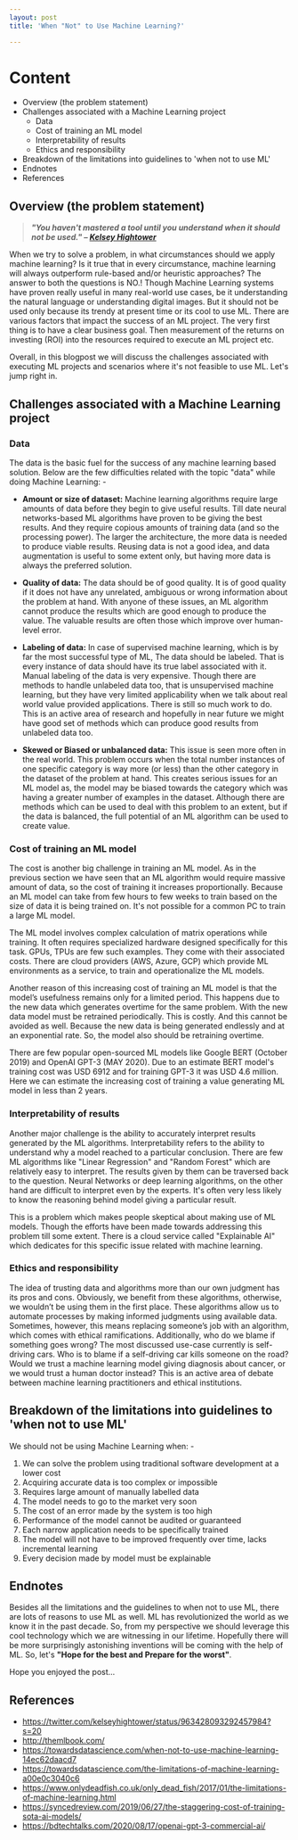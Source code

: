 ```yaml
---
layout: post
title: 'When "Not" to Use Machine Learning?'

---
```


# Content

* Overview (the problem statement)
* Challenges associated with a Machine Learning project
    * Data
    * Cost of training an ML model
    * Interpretability of results
    * Ethics and responsibility
* Breakdown of the limitations into guidelines to 'when not to use ML'
* Endnotes
* References

## Overview (the problem statement)

> ***"You haven't mastered a tool until you understand when it should not be used." – <a href="https://twitter.com/kelseyhightower/status/963428093292457984?s=20">Kelsey Hightower</a>***


When we try to solve a problem, in what circumstances should we apply machine learning? Is it true that in every circumstance, machine learning will always outperform rule-based and/or heuristic approaches? The answer to both the questions is NO.! Though Machine Learning systems have proven really useful in many real-world use cases, be it understanding the natural language or understanding digital images. But it should not be used only because its trendy at present time or its cool to use ML. There are various factors that impact the success of an ML project. The very first thing is to have a clear business goal. Then measurement of the returns on investing (ROI) into the resources required to execute an ML project etc.

Overall, in this blogpost we will discuss the challenges associated with executing ML projects and scenarios where it's not feasible to use ML. Let's jump right in.

## Challenges associated with a Machine Learning project

### Data

The data is the basic fuel for the success of any machine learning based solution. Below are the few difficulties related with the topic "data" while doing Machine Learning: -

* **Amount or size of dataset:** Machine learning algorithms require large amounts of data before they begin to give useful results. Till date neural networks-based ML algorithms have proven to be giving the best results. And they require copious amounts of training data (and so the processing power). The larger the architecture, the more data is needed to produce viable results. Reusing data is not a good idea, and data augmentation is useful to some extent only, but having more data is always the preferred solution.

* **Quality of data:** The data should be of good quality. It is of good quality if it does not have any unrelated, ambiguous or wrong information about the problem at hand. With anyone of these issues, an ML algorithm cannot produce the results which are good enough to produce the value. The valuable results are often those which improve over human-level error. 

* **Labeling of data:** In case of supervised machine learning, which is by far the most successful type of ML, The data should be labeled. That is every instance of data should have its true label associated with it. Manual labeling of the data is very expensive. Though there are methods to handle unlabeled data too, that is unsupervised machine learning, but they have very limited applicability when we talk about real world value provided applications. There is still so much work to do. This is an active area of research and hopefully in near future we might have good set of methods which can produce good results from unlabeled data too.

* **Skewed or Biased or unbalanced data:** This issue is seen more often in the real world. This problem occurs when the total number instances of one specific category is way more (or less) than the other category in the dataset of the problem at hand. This creates serious issues for an ML model as, the model may be biased towards the category which was having a greater number of examples in the dataset. Although there are methods which can be used to deal with this problem to an extent, but if the data is balanced, the full potential of an ML algorithm can be used to create value.

### Cost of training an ML model

The cost is another big challenge in training an ML model. As in the previous section we have seen that an ML algorithm would require massive amount of data, so the cost of training it increases proportionally. Because an ML model can take from few hours to few weeks to train based on the size of data it is being trained on. It's not possible for a common PC to train a large ML model. 

The ML model involves complex calculation of matrix operations while training. It often requires specialized hardware designed specifically for this task. GPUs, TPUs are few such examples. They come with their associated costs. There are cloud providers (AWS, Azure, GCP) which provide ML environments as a service, to train and operationalize the ML models.

Another reason of this increasing cost of training an ML model is that the model’s usefulness remains only for a limited period. This happens due to the new data which generates overtime for the same problem. With the new data model must be retrained periodically. This is costly. And this cannot be avoided as well. Because the new data is being generated endlessly and at an exponential rate. So, the model also should be retraining overtime.

There are few popular open-sourced ML models like Google BERT (October 2019) and OpenAI GPT-3 (MAY 2020). Due to an estimate BERT model's training cost was USD 6912 and for training GPT-3 it was USD 4.6 million. Here we can estimate the increasing cost of training a value generating ML model in less than 2 years.

### Interpretability of results

Another major challenge is the ability to accurately interpret results generated by the ML algorithms. Interpretability refers to the ability to understand why a model reached to a particular conclusion. There are few ML algorithms like "Linear Regression" and "Random Forest" which are relatively easy to interpret. The results given by them can be traversed back to the question. Neural Networks or deep learning algorithms, on the other hand are difficult to interpret even by the experts. It's often very less likely to know the reasoning behind model giving a particular result.

This is a problem which makes people skeptical about making use of ML models. Though the efforts have been made towards addressing this problem till some extent. There is a cloud service called "Explainable AI" which dedicates for this specific issue related with machine learning.


### Ethics and responsibility

The idea of trusting data and algorithms more than our own judgment has its pros and cons. Obviously, we benefit from these algorithms, otherwise, we wouldn’t be using them in the first place. These algorithms allow us to automate processes by making informed judgments using available data. Sometimes, however, this means replacing someone’s job with an algorithm, which comes with ethical ramifications. Additionally, who do we blame if something goes wrong? The most discussed use-case currently is self-driving cars. Who is to blame if a self-driving car kills someone on the road? Would we trust a machine learning model giving diagnosis about cancer, or we would trust a human doctor instead? This is an active area of debate between machine learning practitioners and ethical institutions. 


## Breakdown of the limitations into guidelines to 'when not to use ML'

We should not be using Machine Learning when: -

1. We can solve the problem using traditional software development at a lower cost
2. Acquiring accurate data is too complex or impossible
3. Requires large amount of manually labelled data
4. The model needs to go to the market very soon
5. The cost of an error made by the system is too high
6. Performance of the model cannot be audited or guaranteed
7. Each narrow application needs to be specifically trained
8. The model will not have to be improved frequently over time, lacks incremental learning
9. Every decision made by model must be explainable

## Endnotes

Besides all the limitations and the guidelines to when not to use ML, there are lots of reasons to use ML as well. ML has revolutionized the world as we know it in the past decade. So, from my perspective we should leverage this cool technology which we are witnessing in our lifetime. Hopefully there will be more surprisingly astonishing inventions will be coming with the help of ML. So, let's **"Hope for the best and Prepare for the worst"**. 



Hope you enjoyed the post...

## References

* <a href="https://twitter.com/kelseyhightower/status/963428093292457984?s=20">https://twitter.com/kelseyhightower/status/963428093292457984?s=20</a>
* <a href="http://themlbook.com/">http://themlbook.com/</a>
* <a href="https://towardsdatascience.com/when-not-to-use-machine-learning-14ec62daacd7">https://towardsdatascience.com/when-not-to-use-machine-learning-14ec62daacd7</a>
* <a href="https://towardsdatascience.com/the-limitations-of-machine-learning-a00e0c3040c6">https://towardsdatascience.com/the-limitations-of-machine-learning-a00e0c3040c6</a>
* <a href="https://www.onlydeadfish.co.uk/only_dead_fish/2017/01/the-limitations-of-machine-learning.html">https://www.onlydeadfish.co.uk/only_dead_fish/2017/01/the-limitations-of-machine-learning.html</a>
* <a href="https://syncedreview.com/2019/06/27/the-staggering-cost-of-training-sota-ai-models/">https://syncedreview.com/2019/06/27/the-staggering-cost-of-training-sota-ai-models/</a>
* <a href="https://bdtechtalks.com/2020/08/17/openai-gpt-3-commercial-ai/">https://bdtechtalks.com/2020/08/17/openai-gpt-3-commercial-ai/</a>
